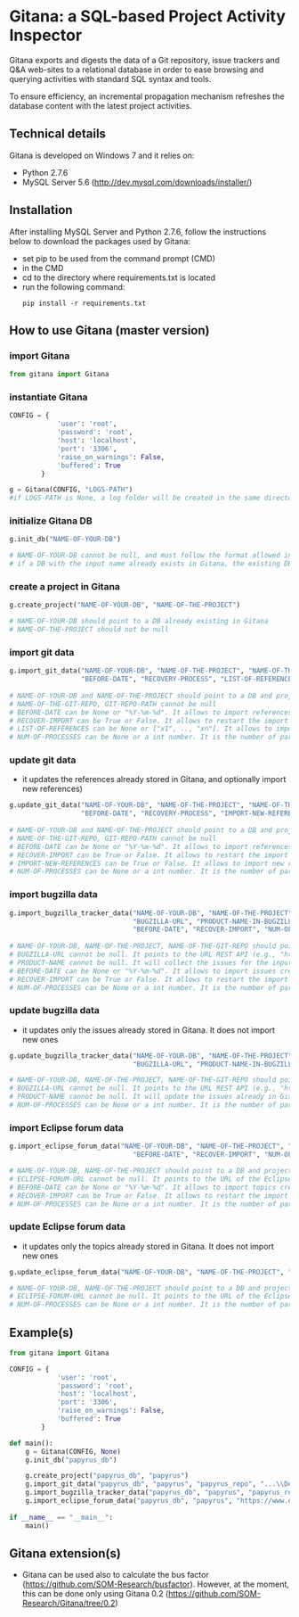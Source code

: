 # Gitana: a SQL-based Project Activity Inspector
 
Gitana exports and digests the data of a Git repository, issue trackers and Q&A web-sites to a relational database 
in order to ease browsing and querying activities with standard SQL syntax and tools.

To ensure efficiency, an incremental propagation mechanism refreshes the
database content with the latest project activities.

## Technical details

Gitana is developed on Windows 7 and it relies on:
- Python 2.7.6
- MySQL Server 5.6 (http://dev.mysql.com/downloads/installer/) 

## Installation

After installing MySQL Server and Python 2.7.6, follow the instructions below to download the packages used by Gitana:
- set pip to be used from the command prompt (CMD)
- in the CMD
 - cd to the directory where requirements.txt is located
 - run the following command:
   ```
   pip install -r requirements.txt
   ```

## How to use Gitana (master version)

### import Gitana
```python
from gitana import Gitana
```

### instantiate Gitana
```python
CONFIG = {
            'user': 'root',
            'password': 'root',
            'host': 'localhost',
            'port': '3306',
            'raise_on_warnings': False,
            'buffered': True
        }

g = Gitana(CONFIG, "LOGS-PATH")
#if LOGS-PATH is None, a log folder will be created in the same directory where Gitana is executed
```

### initialize Gitana DB
```python
g.init_db("NAME-OF-YOUR-DB")

# NAME-OF-YOUR-DB cannot be null, and must follow the format allowed in MySQL (http://dev.mysql.com/doc/refman/5.7/en/identifiers.html)
# if a DB with the input name already exists in Gitana, the existing DB will be dropped and a new one will be created
```

### create a project in Gitana
```python
g.create_project("NAME-OF-YOUR-DB", "NAME-OF-THE-PROJECT")

# NAME-OF-YOUR-DB should point to a DB already existing in Gitana 
# NAME-OF-THE-PROJECT should not be null
```

### import git data
```python
g.import_git_data("NAME-OF-YOUR-DB", "NAME-OF-THE-PROJECT", "NAME-OF-THE-GIT-REPO", "GIT-REPO-PATH", 
                  "BEFORE-DATE", "RECOVERY-PROCESS", "LIST-OF-REFERENCES", "NUM-OF-PROCESSES")
                  
# NAME-OF-YOUR-DB and NAME-OF-THE-PROJECT should point to a DB and project already existing in Gitana 
# NAME-OF-THE-GIT-REPO, GIT-REPO-PATH cannot be null
# BEFORE-DATE can be None or "%Y-%m-%d". It allows to import references and commits created before a given date
# RECOVER-IMPORT can be True or False. It allows to restart the import from the last commit inserted
# LIST-OF-REFERENCES can be None or ["x1", .., "xn"]. It allows to import the data of a set of repo references (tag or branches)
# NUM-OF-PROCESSES can be None or a int number. It is the number of parallel processes used to analyse the Git repo. if None, the number of processes is 10
```

### update git data 
- it updates the references already stored in Gitana, and optionally import new references)
```python
g.update_git_data("NAME-OF-YOUR-DB", "NAME-OF-THE-PROJECT", "NAME-OF-THE-GIT-REPO", "GIT-REPO-PATH", 
                  "BEFORE-DATE", "RECOVERY-PROCESS", "IMPORT-NEW-REFERENCES", "NUM-OF-PROCESSES")
                  
# NAME-OF-YOUR-DB and NAME-OF-THE-PROJECT should point to a DB and project already existing in Gitana 
# NAME-OF-THE-GIT-REPO, GIT-REPO-PATH cannot be null
# BEFORE-DATE can be None or "%Y-%m-%d". It allows to import references and commits created before a given date
# RECOVER-IMPORT can be True or False. It allows to restart the import from the last commit inserted
# IMPORT-NEW-REFERENCES can be True or False. It allows to import new references in the Git repo not included in Gitana. If False, only the references included in the DB will be updated with the missing commits
# NUM-OF-PROCESSES can be None or a int number. It is the number of parallel processes used to analyse the Git repo. if None, the number of processes is 10
```

### import bugzilla data
```python
g.import_bugzilla_tracker_data("NAME-OF-YOUR-DB", "NAME-OF-THE-PROJECT", "NAME-OF-THE-GIT-REPO", 
                               "BUGZILLA-URL", "PRODUCT-NAME-IN-BUGZILLA", 
                               "BEFORE-DATE", "RECOVER-IMPORT", "NUM-OF-PROCESSES")
  
# NAME-OF-YOUR-DB, NAME-OF-THE-PROJECT, NAME-OF-THE-GIT-REPO should point to a DB, project and repo already existing in Gitana 
# BUGZILLA-URL cannot be null. It points to the URL REST API (e.g., "https://bugs.eclipse.org/bugs/xmlrpc.cgi")
# PRODUCT-NAME cannot be null. It will collect the issues for the input product (e.g., "MDT.MoDisco")
# BEFORE-DATE can be None or "%Y-%m-%d". It allows to import issues created before a given date
# RECOVER-IMPORT can be True or False. It allows to restart the import from the last issue inserted
# NUM-OF-PROCESSES can be None or a int number. It is the number of parallel processes used to collect issue tracker information. if None, the number of processes is 10
```
    
### update bugzilla data 
- it updates only the issues already stored in Gitana. It does not import new ones
```python 
g.update_bugzilla_tracker_data("NAME-OF-YOUR-DB", "NAME-OF-THE-PROJECT", "NAME-OF-THE-GIT-REPO",
                               "BUGZILLA-URL", "PRODUCT-NAME-IN-BUGZILLA", "NUM-OF-PROCESSES")

# NAME-OF-YOUR-DB, NAME-OF-THE-PROJECT, NAME-OF-THE-GIT-REPO should point to a DB, project and repo already existing in Gitana 
# BUGZILLA-URL cannot be null. It points to the URL REST API (e.g., "https://bugs.eclipse.org/bugs/xmlrpc.cgi")
# PRODUCT-NAME cannot be null. It will update the issues already in Gitana for the input product (e.g., "MDT.MoDisco")
# NUM-OF-PROCESSES can be None or a int number. It is the number of parallel processes used to collect issue tracker information. if None, the number of processes is 10
```

### import Eclipse forum data
```python 
g.import_eclipse_forum_data("NAME-OF-YOUR-DB", "NAME-OF-THE-PROJECT", "ECLIPSE-FORUM-URL",
                               "BEFORE-DATE", "RECOVER-IMPORT", "NUM-OF-PROCESSES")

# NAME-OF-YOUR-DB, NAME-OF-THE-PROJECT should point to a DB and project already existing in Gitana 
# ECLIPSE-FORUM-URL cannot be null. It points to the URL of the Eclipse forum (e.g., "https://www.eclipse.org/forums/index.php/f/241/")
# BEFORE-DATE can be None or "%Y-%m-%d". It allows to import topics created before a given date
# RECOVER-IMPORT can be True or False. It allows to restart the import from the last topic inserted
# NUM-OF-PROCESSES can be None or a int number. It is the number of parallel browsers used to collect forum information. if None, the number of processes is 2
```

### update Eclipse forum data 
- it updates only the topics already stored in Gitana. It does not import new ones
```python 
g.update_eclipse_forum_data("NAME-OF-YOUR-DB", "NAME-OF-THE-PROJECT", "ECLIPSE-FORUM-URL", "NUM-OF-PROCESSES")

# NAME-OF-YOUR-DB, NAME-OF-THE-PROJECT should point to a DB and project already existing in Gitana 
# ECLIPSE-FORUM-URL cannot be null. It points to the URL of the Eclipse forum (e.g., "https://www.eclipse.org/forums/index.php/f/241/")
# NUM-OF-PROCESSES can be None or a int number. It is the number of parallel browsers used to collect forum information. if None, the number of processes is 2
```

## Example(s)

```python 
from gitana import Gitana

CONFIG = {
            'user': 'root',
            'password': 'root',
            'host': 'localhost',
            'port': '3306',
            'raise_on_warnings': False,
            'buffered': True
        }

def main():
    g = Gitana(CONFIG, None)
    g.init_db("papyrus_db")

    g.create_project("papyrus_db", "papyrus")
    g.import_git_data("papyrus_db", "papyrus", "papyrus_repo", "...\\Desktop\\org.eclipse.papyrus", None, 1, None, 20)
    g.import_bugzilla_tracker_data("papyrus_db", "papyrus", "papyrus_repo", "https://bugs.eclipse.org/bugs/xmlrpc.cgi", "papyrus", None, False, 20)
    g.import_eclipse_forum_data("papyrus_db", "papyrus", "https://www.eclipse.org/forums/index.php/f/121/", None, False, 5)
    
if __name__ == "__main__":
    main()
```

## Gitana extension(s)

- Gitana can be used also to calculate the bus factor (https://github.com/SOM-Research/busfactor). However, at the moment, this can be done only using Gitana 0.2 (https://github.com/SOM-Research/Gitana/tree/0.2)

